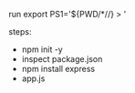 
run export PS1='${PWD/*\//} > '


steps:
- npm init -y
- inspect package.json
- npm install express
- app.js
